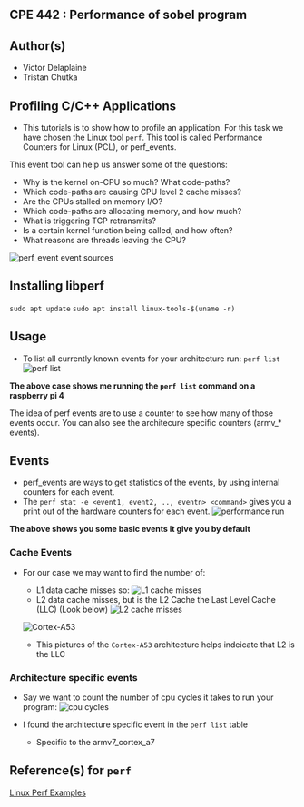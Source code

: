 ## CPE 442 : Performance of sobel program

## Author(s)
* Victor Delaplaine
* Tristan Chutka

## Profiling C/C++ Applications
* This tutorials is to show how to profile an application. For this task we have chosen the Linux tool `perf`. This tool is called Performance Counters for Linux (PCL), or perf_events. 

This event tool can help us answer some of the questions:
* Why is the kernel on-CPU so much? What code-paths?
* Which code-paths are causing CPU level 2 cache misses?
* Are the CPUs stalled on memory I/O?
* Which code-paths are allocating memory, and how much?
* What is triggering TCP retransmits?
* Is a certain kernel function being called, and how often?
* What reasons are threads leaving the CPU?


![ perf_event event sources ](http://www.brendangregg.com/perf_events/perf_events_map.png)

## Installing libperf
`sudo apt update`
`sudo apt install linux-tools-$(uname -r)`

## Usage
* To list all currently known events for your architecture run:
    `perf list`
![ perf list ](https://i.imgur.com/l6ODbDq.png)

**The above case shows me running the `perf list` command on a raspberry pi 4**

The idea of perf events are to use a counter to see how many of those events occur. You can also see the architecure specific counters (armv_* events).

## Events
* perf_events are ways to get statistics of the events, by using internal counters for each event.
* The `perf stat -e <event1, event2, .., eventn> <command>` gives you a print out of the hardware counters for each event.
    ![performance run](https://i.imgur.com/7LB4JPH.png)

**The above shows you some basic events it give you by default**

### Cache Events
* For our case we may want to find the number of:
    * L1 data cache misses so:
    ![ L1 cache misses ](https://i.imgur.com/D3vYDQw.png)
    * L2 data cache misses, but is the L2 Cache the Last Level Cache (LLC) (Look below)
    ![ L2 cache misses ](https://i.imgur.com/fBOFnPA.png)

    ![ Cortex-A53 ](https://images.anandtech.com/doci/7591/Cortex-A53-large_678x452.png)
    * This pictures of the `Cortex-A53` architecture helps indeicate that L2 is the LLC

### Architecture specific events
* Say we want to count the number of cpu cycles it takes to run your program:
    ![cpu cycles](https://i.imgur.com/PizsN16.png)

* I found the architecture specific event in the `perf list` table
    * Specific to the armv7_cortex_a7

## Reference(s) for `perf`
[ Linux Perf Examples ](http://www.brendangregg.com/perf.html)